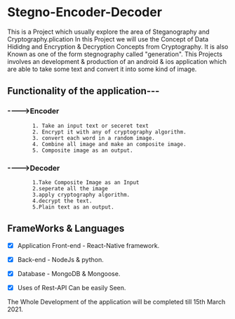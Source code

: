 # Stegno-Encoder-Decoder
This is a Project which usually explore the area of Steganography and Cryptography.plication
In this Project we will use the Concept of Data Hididng and Encryption & Decryption Concepts from Cryptography.
It is also Known as one of the form stegnography called "generation".
This Projects involves an development & production of an android & ios application which are able to take some text and convert it into some kind of image.


## Functionality of the application---
   
   
  ###  ---->Encoder
            1. Take an input text or seceret text
            2. Encrypt it with any of cryptography algorithm.
            3. convert each word in a random image.
            4. Combine all image and make an composite image.
            5. Composite image as an output.
  
  
  
  ### ---->Decoder
            1.Take Composite Image as an Input
            2.seperate all the image 
            3.apply cryptography algorithm.
            4.decrypt the text.
            5.Plain text as an output.
 
 ## FrameWorks & Languages
 
 - [x] Application Front-end - React-Native framework.
 - [x] Back-end - NodeJs & python.
 - [x] Database - MongoDB & Mongoose.
 - [x] Uses of Rest-API Can be easily Seen.
 
 
 The Whole Development of the application will be completed till 15th March 2021.
